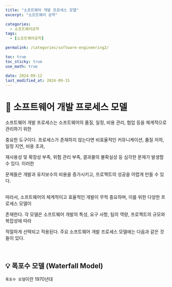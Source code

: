 ```yaml
---
title: "소프트웨어 개발 프로세스 모델"
excerpt: "소프트웨어 공학"

categories:
  - 소프트웨어공학
tags:
  - [소프트웨어공학]

permalink: /categories/software-engineering2/

toc: true
toc_sticky: true
use_math: true

date: 2024-09-12
last_modified_at: 2024-09-15
---
```


# 👑 소프트웨어 개발 프로세스 모델

소프트웨어 개발 프로세스는 소프트웨어의 품질, 일정, 비용 관리, 협업 등을 체계적으로 관리하기 위한 <br>

중요한 도구이다. 프로세스가 존재하지 않는다면 비효율적인 커뮤니케이션, 품질 저하, 일정 지연, 비용 초과, <br>

재사용성 및 확장성 부족, 위험 관리 부족, 결과물의 불확실성 등 심각한 문제가 발생할 수 있다. 이러한 <br>

문제들은 개발과 유지보수의 비용을 증가시키고, 프로젝트의 성공을 어렵게 만들 수 있다. <br><br>

따라서, 소프트웨어의 체계적이고 효율적인 개발이 무척 중요하며, 이를 위한 다양한 프로세스 모델이 <br>

존재한다. 각 모델은 소프트웨어 개발의 특성, 요구 사항, 팀의 역량, 프로젝트의 규모와 복잡성에 따라 <br>

적절하게 선택되고 적용된다. 주요 소프트웨어 개발 프로세스 모델에는 다음과 같은 것들이 있다.

<br>

## 💡 폭포수 모델 (Waterfall Model)

`폭포수 모델`이란 1970년대